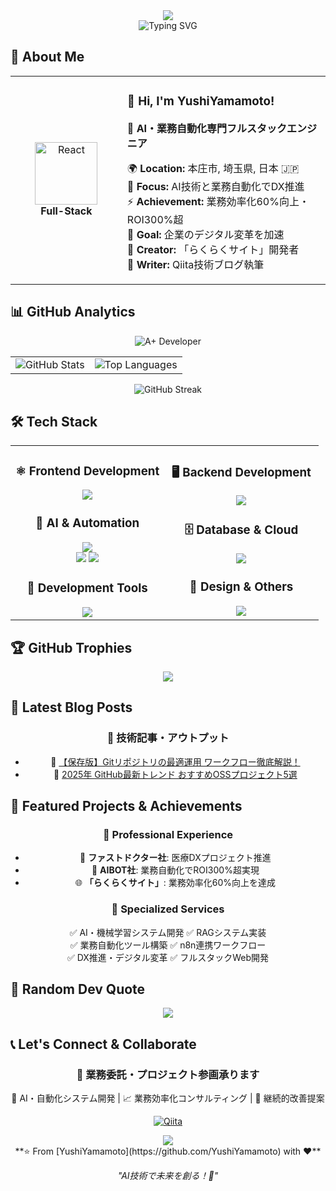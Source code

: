<div align="center">
  <img src="https://capsule-render.vercel.app/api?type=waving&color=gradient&customColorList=0,2,2,5,30&height=150&section=header&animation=twinkling" />
</div>

<div align="center">
  <img src="https://readme-typing-svg.herokuapp.com?font=Fira+Code&size=32&duration=2800&pause=2000&color=A9FEF7&center=true&vCenter=true&width=800&lines=Hey+there!+I'm+YushiYamamoto+%F0%9F%91%8B;AI+%26+Automation+Specialist+%F0%9F%A4%96;Full-Stack+Engineer+%F0%9F%9A%80;Business+Process+Optimizer+%E2%9A%A1;Digital+Transformation+Leader+%F0%9F%93%88" alt="Typing SVG" />
</div>

## 🌟 **About Me**

<div align="center">

<table>
<tr>
<td width="200" align="center">
<img src="https://skillicons.dev/icons?i=react" width="100" height="100" alt="React" />
<br><strong>Full-Stack</strong>
</td>
<td width="400" align="left">

### 👋 **Hi, I'm YushiYamamoto!**
🤖 **AI・業務自動化専門フルスタックエンジニア**  

🌍 **Location:** 本庄市, 埼玉県, 日本 🇯🇵  
💼 **Focus:** AI技術と業務自動化でDX推進  
⚡ **Achievement:** 業務効率化60%向上・ROI300%超  
🎯 **Goal:** 企業のデジタル変革を加速  
🚀 **Creator:** 「らくらくサイト」開発者  
📝 **Writer:** Qiita技術ブログ執筆  

</td>
</tr>
</table>

</div>

## 📊 **GitHub Analytics**

<div align="center">

<!-- A+ランクバッジ -->
<img src="https://img.shields.io/badge/GitHub_Rank-A+-FFD700?style=for-the-badge&logo=github&logoColor=black" alt="A+ Developer" />

<!-- 安定したStats表示 -->
<table>
<tr>
<td align="center">
<img src="https://github-readme-stats.vercel.app/api?username=YushiYamamoto&show_icons=true&theme=dark&hide_border=true&bg_color=0d1117&title_color=58a6ff&icon_color=58a6ff&text_color=c9d1d9&hide_rank=true&custom_title=YUSHI%20YAMAMOTO's%20Stats" alt="GitHub Stats" />
</td>
<td align="center">
<img src="https://github-readme-stats.vercel.app/api/top-langs/?username=YushiYamamoto&layout=compact&theme=dark&hide_border=true&bg_color=0d1117&title_color=58a6ff&text_color=c9d1d9&langs_count=6" alt="Top Languages" />
</td>
</tr>
</table>

<!-- ストリーク -->
<img src="https://streak-stats.demolab.com/?user=YushiYamamoto&theme=dark&hide_border=true&background=0d1117&stroke=58a6ff&ring=58a6ff&fire=ff6b6b&currStreakLabel=58a6ff" alt="GitHub Streak" />

</div>



## 🛠️ **Tech Stack**

<table align="center">
<tr>
<td width="50%" align="center" valign="top">

### ⚛️  **Frontend Development**
<img src="https://skillicons.dev/icons?i=react,nextjs,typescript,javascript" />

### 🤖  **AI & Automation**
<img src="https://skillicons.dev/icons?i=python,tensorflow,pytorch" />
<br>
<img src="https://img.shields.io/badge/-RAG-FF6B6B?style=for-the-badge&logo=openai&logoColor=white" />
<img src="https://img.shields.io/badge/-n8n-EA4B71?style=for-the-badge&logo=n8n&logoColor=white" />

### 🔧  **Development Tools**
<img src="https://skillicons.dev/icons?i=vscode,git,github,docker,postman" />

</td>
<td width="50%" align="center" valign="top">

### 🖥️  **Backend Development**
<img src="https://skillicons.dev/icons?i=nodejs,laravel,php,express" />

### 🗄️  **Database & Cloud**
<img src="https://skillicons.dev/icons?i=mysql,postgresql,mongodb,redis,aws" />

### 🎨  **Design & Others**
<img src="https://skillicons.dev/icons?i=figma,tailwind,sass,webpack" />

</td>
</tr>
</table>

## 🏆 **GitHub Trophies**

<div align="center">
  <img src="https://github-profile-trophy.vercel.app/?username=YushiYamamoto&theme=darkhub&no-frame=true&no-bg=false&margin-w=4&column=6" />
</div>

## 📝 **Latest Blog Posts**

<div align="center">

### 🎯 **技術記事・アウトプット**
- 📄 [【保存版】Gitリポジトリの最適運用 ワークフロー徹底解説！](https://qiita.com/YushiYamamoto/items/17ce530cb4df905b573d)
- 🚀 [2025年 GitHub最新トレンド おすすめOSSプロジェクト5選](https://qiita.com/YushiYamamoto/items/9b6598257f34f1b3bdfe)

</div>

## 🚀 **Featured Projects & Achievements**

<div align="center">

### 💼 **Professional Experience**
- 🏥 **ファストドクター社**: 医療DXプロジェクト推進
- 🤖 **AIBOT社**: 業務自動化でROI300%超実現
- 🌐 **「らくらくサイト」**: 業務効率化60%向上を達成

### 🎯 **Specialized Services**
✅ AI・機械学習システム開発 ✅ RAGシステム実装  
✅ 業務自動化ツール構築 ✅ n8n連携ワークフロー  
✅ DX推進・デジタル変革 ✅ フルスタックWeb開発  

</div>

## 💭 **Random Dev Quote**

<div align="center">
  <img src="https://quotes-github-readme.vercel.app/api?type=horizontal&theme=dark" />
</div>

## 📞 **Let's Connect & Collaborate**

<div align="center">

### 💼 **業務委託・プロジェクト参画承ります**
🤖 AI・自動化システム開発 | 📈 業務効率化コンサルティング | 🔄 継続的改善提案

[![Qiita](https://img.shields.io/badge/-Qiita-55C500?style=for-the-badge&logo=qiita&logoColor=white)](https://qiita.com/YushiYamamoto)

</div>

<div align="center">
  <img src="https://capsule-render.vercel.app/api?type=waving&color=gradient&customColorList=0,2,2,5,30&height=120&section=footer&animation=twinkling" />
</div>

<div align="center">
  **⭐ From [YushiYamamoto](https://github.com/YushiYamamoto) with ❤️**
  
  *"AI技術で未来を創る！🚀"*
</div>
